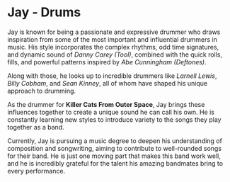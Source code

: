 # Jay - Drums

Jay is known for being a passionate and expressive drummer who draws inspiration from some of the most important and influential drummers in music. His style incorporates the complex rhythms, odd time signatures, and dynamic sound of *Danny Carey (Tool)*, combined with the quick rolls, fills, and powerful patterns inspired by *Abe Cunningham (Deftones)*. 

Along with those, he looks up to incredible drummers like *Larnell Lewis*, *Billy Cobham*, and *Sean Kinney*, all of whom have shaped his unique approach to drumming.

As the drummer for **Killer Cats From Outer Space**, Jay brings these influences together to create a unique sound he can call his own. He is constantly learning new styles to introduce variety to the songs they play together as a band.

Currently, Jay is pursuing a music degree to deepen his understanding of composition and songwriting, aiming to contribute to well-rounded songs for their band. He is just one moving part that makes this band work well, and he is incredibly grateful for the talent his amazing bandmates bring to every performance.